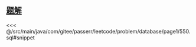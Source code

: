 <!-- @include: @/src/main/java/com/gitee/passerr/leetcode/problem/database/page1/550.md -->
## [题解](https://github.com/PasseRR/JavaLeetCode/blob/master/src/main/java/com/gitee/passerr/leetcode/problem/database/page1/550.sql)
<<< @/src/main/java/com/gitee/passerr/leetcode/problem/database/page1/550.sql#snippet
